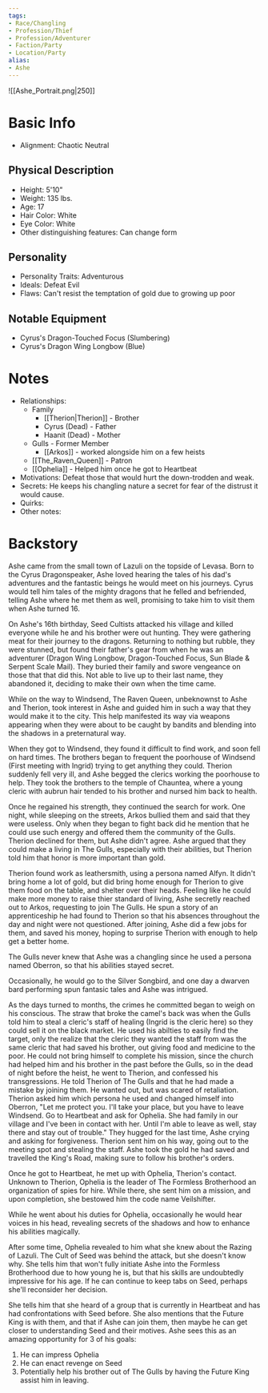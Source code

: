 ```yaml
---
tags:
- Race/Changling
- Profession/Thief
- Profession/Adventurer
- Faction/Party
- Location/Party
alias:
- Ashe
---
```


![[Ashe_Portrait.png|250]]

# Basic Info
- Alignment: Chaotic Neutral

## Physical Description
- Height: 5'10"
- Weight: 135 lbs.
- Age: 17
- Hair Color: White
- Eye Color: White
- Other distinguishing features: Can change form

## Personality
- Personality Traits: Adventurous
- Ideals: Defeat Evil
- Flaws: Can't resist the temptation of gold due to growing up poor

## Notable Equipment
- Cyrus's Dragon-Touched Focus (Slumbering)
- Cyrus's Dragon Wing Longbow (Blue)

# Notes
- Relationships: 
	- Family
		- [[Therion|Therion]] - Brother
		- Cyrus (Dead) - Father
		- Haanit (Dead) - Mother
	- Gulls - Former Member
		- [[Arkos]] - worked alongside him on a few heists
	- [[The_Raven_Queen]] - Patron
	- [[Ophelia]] - Helped him once he got to Heartbeat
- Motivations: Defeat those that would hurt the down-trodden and weak. 
- Secrets: He keeps his changling nature a secret for fear of the distrust it would cause.
- Quirks: 
- Other notes: 

# Backstory
Ashe came from the small town of Lazuli on the topside of Levasa. Born to the Cyrus Dragonspeaker, Ashe loved hearing the tales of his dad's adventures and the fantastic beings he would meet on his journeys. Cyrus would tell him tales of the mighty dragons that he felled and befriended, telling Ashe where he met them as well, promising to take him to visit them when Ashe turned 16. 

On Ashe's 16th birthday, Seed Cultists attacked his village and killed everyone while he and his brother were out hunting. They were gathering meat for their journey to the dragons. Returning to nothing but rubble, they were stunned, but found their father's gear from when he was an adventurer (Dragon Wing Longbow, Dragon-Touched Focus, Sun Blade & Serpent Scale Mail). They buried their family and swore vengeance on those that that did this. Not able to live up to their last name, they abandoned it, deciding to make their own when the time came. 

While on the way to Windsend, The Raven Queen, unbeknownst to Ashe and Therion, took interest in Ashe and guided him in such a way that they would make it to the city. This help manifested its way via weapons appearing when they were about to be caught by bandits and blending into the shadows in a preternatural way. 

When they got to Windsend, they found it difficult to find work, and soon fell on hard times. The brothers began to frequent the poorhouse of Windsend (First meeting with Ingrid) trying to get anything they could. Therion suddenly fell very ill, and Ashe begged the clerics working the poorhouse to help. They took the brothers to the temple of Chauntea, where a young cleric with aubrun hair tended to his brother and nursed him back to health. 

Once he regained his strength, they continued the search for work. One night, while sleeping on the streets, Arkos bullied them and said that they were useless. Only when they began to fight back did he mention that he could use such energy and offered them the community of the Gulls. Therion declined for them, but Ashe didn't agree. Ashe argued that they could make a living in The Gulls, especially with their abilities, but Therion told him that honor is more important than gold. 

Therion found work as leathersmith, using a persona named Alfyn. It didn't bring home a lot of gold, but did bring home enough for Therion to give them food on the table, and shelter over their heads. Feeling like he could make more money to raise thier standard of living, Ashe secretly reached out to Arkos, requesting to join The Gulls. He spun a story of an apprenticeship he had found to Therion so that his absences throughout the day and night were not questioned. After joining, Ashe did a few jobs for them, and saved his money, hoping to surprise Therion with enough to help get a better home. 

The Gulls never knew that Ashe was a changling since he used a persona named Oberron, so that his abilities stayed secret. 

Occasionally, he would go to the Silver Songbird, and one day a dwarven bard performing spun fantasic tales and Ashe was intrigued. 

As the days turned to months, the crimes he committed began to weigh on his conscious. The straw that broke the camel's back was when the Gulls told him to steal a cleric's staff of healing (Ingrid is the cleric here) so they could sell it on the black market. He used his abilties to easily find the target, only the realize that the cleric they wanted the staff from was the same cleric that had saved his brother, out giving food and medicine to the poor. He could not bring himself to complete his mission, since the church had helped him and his brother in the past before the Gulls, so in the dead of night before the heist, he went to Therion, and confessed his transgressions. He told Therion of The Gulls and that he had made a mistake by joining them. He wanted out, but was scared of retaliation. Therion asked him which persona he used and changed himself into Oberron, "Let me protect you. I'll take your place, but you have to leave Windsend. Go to Heartbeat and ask for Ophelia. She had family in our village and I've been in contact with her. Until I'm able to leave as well, stay there and stay out of trouble." They hugged for the last time, Ashe crying and asking for forgiveness. Therion sent him on his way, going out to the meeting spot and stealing the staff. Ashe took the gold he had saved and travelled the King's Road, making sure to follow his brother's orders. 

Once he got to Heartbeat, he met up with Ophelia, Therion's contact. Unknown to Therion, Ophelia is the leader of The Formless Brotherhood an organization of spies for hire. While there, she sent him on a mission, and upon completion, she bestowed him the code name Veilshifter. 

While he went about his duties for Ophelia, occasionally he would hear voices in his head, revealing secrets of the shadows and how to enhance his abilities magically. 

After some time, Ophelia revealed to him what she knew about the Razing of Lazuli. The Cult of Seed was behind the attack, but she doesn't know why. She tells him that won't fully initiate Ashe into the Formless Brotherhood due to how young he is, but that his skills are undoubtedly impressive for his age. If he can continue to keep tabs on Seed, perhaps she'll reconsider her decision. 

She tells him that she heard of a group that is currently in Heartbeat and has had confrontations with Seed before. She also mentions that the Future King is with them, and that if Ashe can join them, then maybe he can get closer to understanding Seed and their motives. Ashe sees this as an amazing opportunity for 3 of his goals:
1) He can impress Ophelia
2) He can enact revenge on Seed
3) Potentially help his brother out of The Gulls by having the Future King assist him in leaving. 